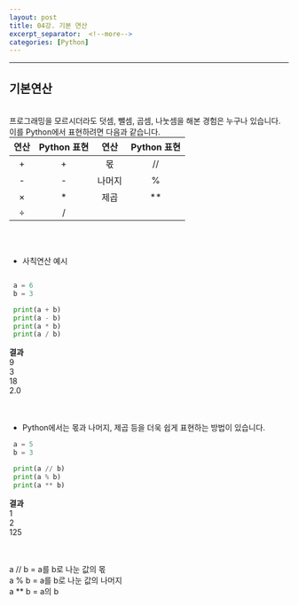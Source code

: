 ```yaml
---
layout: post
title: 04강. 기본 연산
excerpt_separator:  <!--more-->
categories: [Python] 
---
```

___

## 기본연산
<br>
프로그래밍을 모르시더라도 덧셈, 뺄셈, 곱셈, 나눗셈을 해본 경험은 누구나 있습니다.<br>
이를 Python에서 표현하려면 다음과 같습니다.
<br>

<table style="margin:auto; text-align: center;"> 
    <thead> 
     <tr> 
      <th>연산</th> 
      <th>Python 표현</th> 
      <th>연산</th>
      <th>Python 표현</th> 
     </tr> 
    </thead> 
    <tbody> 
     <tr> 
      <td>+</td>
      <td>+</td> 
      <td>몫</td>
      <td>//</td> 
     </tr> 
     <tr> 
      <td>-</td>
      <td>-</td> 
      <td>나머지</td>
      <td>%</td> 
     </tr>
        <tr> 
      <td>×</td>
      <td>*</td> 
      <td>제곱</td>
      <td>**</td> 
     </tr> 
    <tr> 
      <td>÷</td>
      <td>/</td> 
      <td> </td>
      <td> </td> 
     </tr> 
    </tbody> 
</table> 

<br><br>

- 사칙연산 예시

```python

 a = 6 
 b = 3 

 print(a + b) 
 print(a - b) 
 print(a * b) 
 print(a / b)
```
**결과**<br>
 9 <br>
 3 <br>
 18 <br>
 2.0<br>
<br><br>

- Python에서는 몫과 나머지, 제곱 등을 더욱 쉽게 표현하는 방법이 있습니다.

```python
 a = 5 
 b = 3 

 print(a // b) 
 print(a % b) 
 print(a ** b)

```
**결과**<br>
 1 <br>
 2 <br>
 125<br>
<br><br>

 a // b = a를 b로 나눈 값의 몫<br>
 a % b = a를 b로 나눈 값의 나머지<br>
 a ** b = a의 b<br>